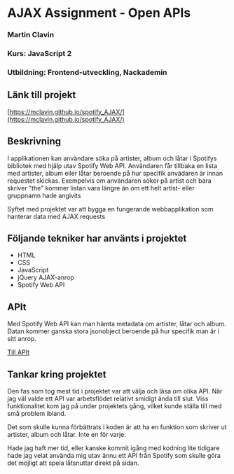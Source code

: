 # AJAX Assignment - Open APIs

### Martin Clavin
### Kurs: JavaScript 2
### Utbildning: Frontend-utveckling, Nackademin

## Länk till projekt
[https://mclavin.github.io/spotify_AJAX/](https://mclavin.github.io/spotify_AJAX/)

## Beskrivning

I applikationen kan användare söka på artister, album och låtar i Spotifys bibliotek
med hjälp utav Spotify Web API. Användaren får tillbaka en lista med artister, album
eller låtar beroende på hur specifik anvädaren är innan requestet skickas.
Exempelvis om användaren söker på artist och bara skriver "the" kommer listan
vara längre än om ett helt artist- eller gruppnamn hade angivits


Syftet med projektet var att bygga en fungerande webbapplikation som hanterar data med AJAX requests

## Följande tekniker har använts i projektet

* HTML
* CSS
* JavaScript
* jQuery AJAX-anrop
* Spotify Web API

## APIt

Med Spotify Web API kan man hämta metadata om artister, låtar och album.
Datan kommer ganska stora jsonobject beroende på hur specifik man är i sitt
anrop.

[Till APIt](https://developer.spotify.com/web-api/)

## Tankar kring projektet

Den fas som tog mest tid i projektet var att välja och läsa om olika API.
När jag väl valde ett API var arbetsflödet relativt smidigt ända till slut.
Viss funktionalitet kom jag på under projektets gång, vilket kunde ställa till
med små problem ibland.

Det som skulle kunna förbättrats i koden är att ha en funktion som skriver ut
artister, album och låtar. Inte en för varje.

Hade jag haft mer tid, eller kanske kommit igång med kodning lite tidigare hade
jag velat använda mig utav ännu ett API från Spotify som skulle göra det möjligt att
spela låtsnuttar direkt på sidan.